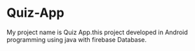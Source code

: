 # Quiz-App
My project name is Quiz App.this project developed in Android programming using java with firebase Database.

